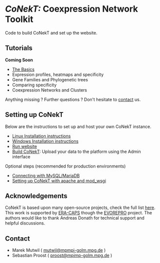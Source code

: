 # *CoNekT:* Coexpression Network Toolkit


Code to build CoNekT and set up the website. 


Tutorials
---------

**Coming Soon**

  * [The Basics](docs/tutorials/001_basics.md)
  * Expression profiles, heatmaps and specificity
  * Gene Families and Phylogenetic trees
  * Comparing specificity
  * Coexpression Networks and Clusters
  
  
Anything missing ? Further questions ? Don't hesitate to [contact](mailto:proost@mpimp-golm.mpg.de) us.

Setting up CoNekT
-----------------
Below are the instructions to set up and host your own CoNekT instance.

  * [Linux Installation instructions](docs/install_linux.md)
  * [Windows Installation instructions](docs/install_windows.md)
  * [Run website](docs/run_website.md)
  * [Build CoNekT](docs/building_conekt.md): Upload your data to the platform using the Admin interface
  
  
Optional steps (recommended for production environments)
  * [Connecting with MySQL/MariaDB](docs/connect_mysql.md)
  * [Setting up CoNekT with apache and mod_wsgi](docs/apache_wsgi.md)



Acknowledgements
----------------

CoNekT is based upon many open-source projects, check the full list [here](docs/acknowledgements.md). This work is 
supported by [ERA-CAPS](http://www.eracaps.org/) though the [EVOREPRO](http://www.evorepro.org/) project. 
The authors would like to thank Andreas Donath for technical support and helpful discussions.


Contact
-------

  * Marek Mutwil ( mutwil@mpmpi-golm.mpg.de )
  * Sebastian Proost ( proost@mpimp-golm.mpg.de )

